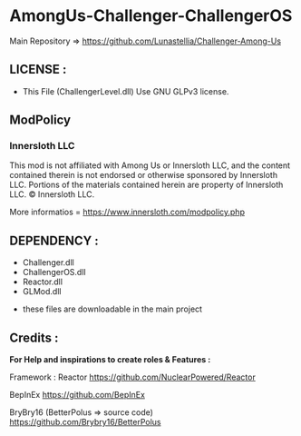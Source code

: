 # AmongUs-Challenger-ChallengerOS
Main Repository => https://github.com/Lunastellia/Challenger-Among-Us

## LICENSE :

- This File (ChallengerLevel.dll) Use GNU GLPv3 license.

## ModPolicy

### Innersloth LLC

This mod is not affiliated with Among Us or Innersloth LLC, and the content contained therein is not endorsed or otherwise sponsored by Innersloth LLC. Portions of the materials contained herein are property of Innersloth LLC. © Innersloth LLC.

More informatios = https://www.innersloth.com/modpolicy.php

## DEPENDENCY :

- Challenger.dll
- ChallengerOS.dll
- Reactor.dll
- GLMod.dll

* these files are downloadable in the main project

## Credits :

**For Help and inspirations to create roles & Features :**

Framework : Reactor https://github.com/NuclearPowered/Reactor

BepInEx https://github.com/BepInEx

BryBry16 (BetterPolus => source code) https://github.com/Brybry16/BetterPolus

